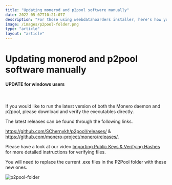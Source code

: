 ```yaml
---
title: "Updating monerod and p2pool software manually"
date: 2022-05-07T10:21:07Z
description: "For those using weebdatahoarders installer, here's how you can update the p2pool and monerod software manually"
image: /images/p2pool-folder.png
type: "article"
layout: "article"
---
```


# Updating monerod and p2pool software manually
#### UPDATE for windows users
\
\
If you would like to run the latest version of both the Monero daemon and p2pool, please download and verify the executables directly. 

The latest releases can be found through the following links.

https://github.com/SChernykh/p2pool/releases/ & https://github.com/monero-project/monero/releases/.

Please have a look at our video [Importing Public Keys & Verifying Hashes](https://www.yewtu.be/watch?v=AKB4w-L5ECA) for more detailed instructions for verifying files.

You will need to replace the current .exe files in the P2Pool folder with these new ones. 


![p2pool-folder](/images/p2pool-folder.png)
